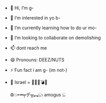 - 👋 Hi, I’m g-
- 👀 I’m interested in yo b-
- 🌱 I’m currently learning how to do ur mo-
- 💞️ I’m looking to collaborate on demolishing
- 📫 dont reach me
- 😄 Pronouns: DEEZ/NUTS
- ⚡ Fun fact i am g- (im not-)
- 🗾 Israel = 💩🥷🏻💣💥

  𐐘💥╾━╤デ╦︻ඞා
  amogus ඞ
<!---
SabekDaddy/SabekDaddy is a ✨ special ✨ repository because its `README.md` (this file) appears on your GitHub profile.
You can click the Preview link to take a look at your changes.
--->
